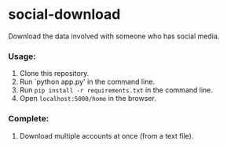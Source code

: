 # social-download

Download the data involved with someone who has social media.

### Usage:
1. Clone this repository.
2. Run `python app.py' in the command line.
3. Run `pip install -r requirements.txt` in the command line.
4. Open `localhost:5000/home` in the browser.

### Complete:
1. Download multiple accounts at once (from a text file).
